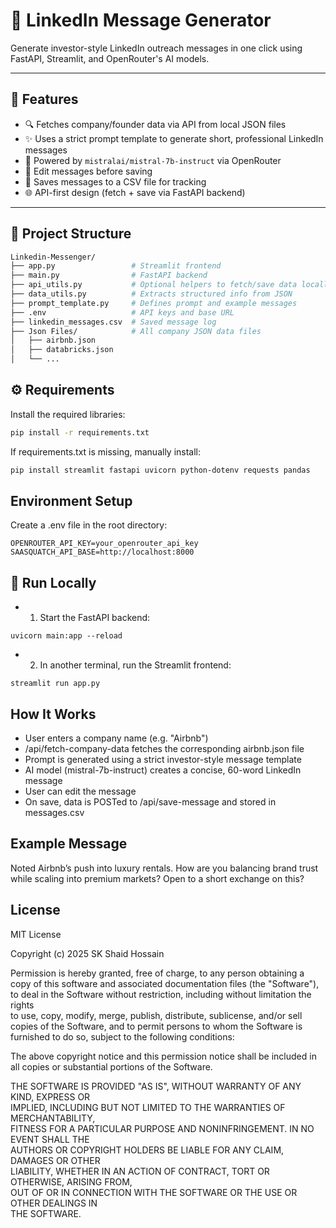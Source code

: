 # 🤖 LinkedIn Message Generator

Generate investor-style LinkedIn outreach messages in one click using FastAPI, Streamlit, and OpenRouter's AI models.

---

## 🚀 Features

- 🔍 Fetches company/founder data via API from local JSON files
- ✨ Uses a strict prompt template to generate short, professional LinkedIn messages
- 🧠 Powered by `mistralai/mistral-7b-instruct` via OpenRouter
- 📝 Edit messages before saving
- 💾 Saves messages to a CSV file for tracking
- 🌐 API-first design (fetch + save via FastAPI backend)

---

## 📂 Project Structure

```bash
Linkedin-Messenger/
├── app.py                 # Streamlit frontend
├── main.py                # FastAPI backend
├── api_utils.py           # Optional helpers to fetch/save data locally
├── data_utils.py          # Extracts structured info from JSON
├── prompt_template.py     # Defines prompt and example messages
├── .env                   # API keys and base URL
├── linkedin_messages.csv  # Saved message log
├── Json Files/            # All company JSON data files
│   ├── airbnb.json
│   ├── databricks.json
│   └── ...
```

## ⚙️ Requirements

Install the required libraries:

```bash
pip install -r requirements.txt
```
If requirements.txt is missing, manually install:
```bash
pip install streamlit fastapi uvicorn python-dotenv requests pandas
```
## Environment Setup
Create a .env file in the root directory:
```env
OPENROUTER_API_KEY=your_openrouter_api_key
SAASQUATCH_API_BASE=http://localhost:8000
```
## 🧪 Run Locally
- 1. Start the FastAPI backend:
  
```
uvicorn main:app --reload
```
- 2. In another terminal, run the Streamlit frontend:
```
streamlit run app.py
```
## How It Works
- User enters a company name (e.g. "Airbnb")
- /api/fetch-company-data fetches the corresponding airbnb.json file
- Prompt is generated using a strict investor-style message template
- AI model (mistral-7b-instruct) creates a concise, 60-word LinkedIn message
- User can edit the message
- On save, data is POSTed to /api/save-message and stored in messages.csv

## Example Message
Noted Airbnb’s push into luxury rentals. How are you balancing brand trust while scaling into premium markets? Open to a short exchange on this?

##  License
MIT License


Copyright (c) 2025 SK Shaid Hossain

Permission is hereby granted, free of charge, to any person obtaining a copy
of this software and associated documentation files (the "Software"), to deal
in the Software without restriction, including without limitation the rights  
to use, copy, modify, merge, publish, distribute, sublicense, and/or sell  
copies of the Software, and to permit persons to whom the Software is  
furnished to do so, subject to the following conditions:

The above copyright notice and this permission notice shall be included in  
all copies or substantial portions of the Software.

THE SOFTWARE IS PROVIDED "AS IS", WITHOUT WARRANTY OF ANY KIND, EXPRESS OR  
IMPLIED, INCLUDING BUT NOT LIMITED TO THE WARRANTIES OF MERCHANTABILITY,  
FITNESS FOR A PARTICULAR PURPOSE AND NONINFRINGEMENT. IN NO EVENT SHALL THE  
AUTHORS OR COPYRIGHT HOLDERS BE LIABLE FOR ANY CLAIM, DAMAGES OR OTHER  
LIABILITY, WHETHER IN AN ACTION OF CONTRACT, TORT OR OTHERWISE, ARISING FROM,  
OUT OF OR IN CONNECTION WITH THE SOFTWARE OR THE USE OR OTHER DEALINGS IN  
THE SOFTWARE.

